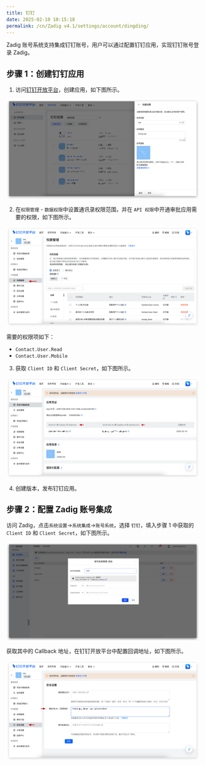 ```yaml
---
title: 钉钉
date: 2025-02-10 10:15:18
permalink: /cn/Zadig v4.1/settings/account/dingding/
---
```


Zadig 账号系统支持集成钉钉账号，用户可以通过配置钉钉应用，实现钉钉账号登录 Zadig。

## 步骤 1：创建钉钉应用

1. 访问[钉钉开放平台](https://open-dev.dingtalk.com/fe/app#/corp/app)，创建应用，如下图所示。

![dingding](../../../../_images/dingding_account_1.png)

2. 在`权限管理` - `数据权限`中设置通讯录权限范围，并在 `API 权限`中开通审批应用需要的权限，如下图所示。

![dingding](../../../../_images/dingding_account_2.png)

需要的权限项如下：

- `Contact.User.Read`
- `Contact.User.Mobile`

3. 获取 `Client ID` 和 `Client Secret`，如下图所示。
   
![dingding](../../../../_images/dingding_account_3.png)

4. 创建版本，发布钉钉应用。

## 步骤 2：配置 Zadig 账号集成

访问 Zadig，点击`系统设置`->`系统集成`->`账号系统`，选择 `钉钉`，填入步骤 1 中获取的 `Client ID` 和 `Client Secret`，如下图所示。

![dingding](../../../../_images/dingding_account_4.png)

获取其中的 Callback 地址，在钉钉开放平台中配置回调地址，如下图所示。

![dingding](../../../../_images/dingding_account_5.png)




